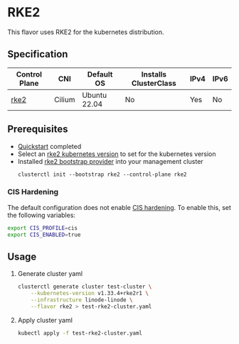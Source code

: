 # RKE2

This flavor uses RKE2 for the kubernetes distribution.

## Specification
| Control Plane                 | CNI    | Default OS   | Installs ClusterClass | IPv4 | IPv6 |
|-------------------------------|--------|--------------|-----------------------|------|------|
| [rke2](https://docs.rke2.io/) | Cilium | Ubuntu 22.04 | No                    | Yes  | No   |
## Prerequisites
* [Quickstart](../getting-started.md) completed
* Select an [rke2 kubernetes version](https://github.com/rancher/rke2/releases) to set for the kubernetes version
* Installed [rke2 bootstrap provider](https://github.com/rancher-sandbox/cluster-api-provider-rke2) into your management cluster
  ```shell
  clusterctl init --bootstrap rke2 --control-plane rke2
  ```

### CIS Hardening
The default configuration does not enable [CIS hardening](https://docs.rke2.io/security/hardening_guide#rke2-configuration).
To enable this, set the following variables:
```bash
export CIS_PROFILE=cis
export CIS_ENABLED=true
```

## Usage
1. Generate cluster yaml
    ```bash
    clusterctl generate cluster test-cluster \
        --kubernetes-version v1.33.4+rke2r1 \
        --infrastructure linode-linode \
        --flavor rke2 > test-rke2-cluster.yaml
    ```
2. Apply cluster yaml
    ```bash
    kubectl apply -f test-rke2-cluster.yaml
    ```

